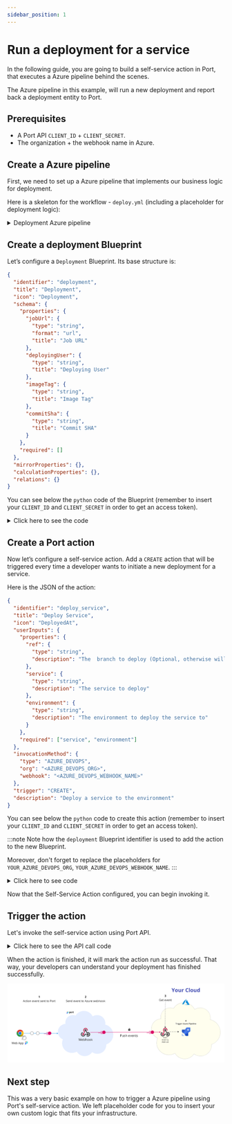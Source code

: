 ```yaml
---
sidebar_position: 1
---
```


# Run a deployment for a service

In the following guide, you are going to build a self-service action in Port, that executes a Azure pipeline behind the scenes.

The Azure pipeline in this example, will run a new deployment and report back a deployment entity to Port.

## Prerequisites

- A Port API `CLIENT_ID` + `CLIENT_SECRET`.
- The organization + the webhook name in Azure.

## Create a Azure pipeline

First, we need to set up a Azure pipeline that implements our business logic for deployment.

Here is a skeleton for the workflow - `deploy.yml` (including a placeholder for deployment logic):

<details>
<summary>Deployment Azure pipeline</summary>

```yaml showLineNumbers
trigger: none

resources:
  webhooks:
    - webhook: { webhook name }
      connection: { webhook connection name }
stages:
  # ADD YOUR DEPLOYMENT LOGIC HERE!!!
```

</details>

## Create a deployment Blueprint

Let’s configure a `Deployment` Blueprint. Its base structure is:

```json showLineNumbers
{
  "identifier": "deployment",
  "title": "Deployment",
  "icon": "Deployment",
  "schema": {
    "properties": {
      "jobUrl": {
        "type": "string",
        "format": "url",
        "title": "Job URL"
      },
      "deployingUser": {
        "type": "string",
        "title": "Deploying User"
      },
      "imageTag": {
        "type": "string",
        "title": "Image Tag"
      },
      "commitSha": {
        "type": "string",
        "title": "Commit SHA"
      }
    },
    "required": []
  },
  "mirrorProperties": {},
  "calculationProperties": {},
  "relations": {}
}
```

You can see below the `python` code of the Blueprint (remember to insert your `CLIENT_ID` and `CLIENT_SECRET` in order to get an access token).

<details>
<summary>Click here to see the code</summary>

```python showLineNumbers
import requests

CLIENT_ID = 'YOUR_CLIENT_ID'
CLIENT_SECRET = 'YOUR_CLIENT_SECRET'

API_URL = 'https://api.getport.io/v1'

credentials = {'clientId': CLIENT_ID, 'clientSecret': CLIENT_SECRET}

token_response = requests.post(f'{API_URL}/auth/access_token', json=credentials)

access_token = token_response.json()['accessToken']

headers = {
    'Authorization': f'Bearer {access_token}'
}

blueprint = {
    "identifier": "deployment",
    "title": "Deployment",
    "icon": "Deployment",
    "schema": {
        "properties": {
            "jobUrl": {
                "title": "Job URL",
                "type": "string",
                "format": "url"
            },
            "deployingUser": {
                "title": "Deploying User",
                "type": "string"
            },
            "imageTag": {
                "title": "Image Tag",
                "type": "string"
            },
            "commitSha": {
                "title": "Commit SHA",
                "type": "string"
            }
        },
        "required": []
    },
    "calculationProperties": {},

}

response = requests.post(f'{API_URL}/blueprints', json=blueprint, headers=headers)

print(response.json())
```

</details>

## Create a Port action

Now let’s configure a self-service action. Add a `CREATE` action that will be triggered every time a developer wants to initiate a new deployment for a service.

Here is the JSON of the action:

```json showLineNumbers
{
  "identifier": "deploy_service",
  "title": "Deploy Service",
  "icon": "DeployedAt",
  "userInputs": {
    "properties": {
      "ref": {
        "type": "string",
        "description": "The  branch to deploy (Optional, otherwise will use repo's default branch)"
      },
      "service": {
        "type": "string",
        "description": "The service to deploy"
      },
      "environment": {
        "type": "string",
        "description": "The environment to deploy the service to"
      }
    },
    "required": ["service", "environment"]
  },
  "invocationMethod": {
    "type": "AZURE_DEVOPS",
    "org": "<AZURE_DEVOPS_ORG>",
    "webhook": "<AZURE_DEVOPS_WEBHOOK_NAME>"
  },
  "trigger": "CREATE",
  "description": "Deploy a service to the environment"
}
```

You can see below the `python` code to create this action (remember to insert your `CLIENT_ID` and `CLIENT_SECRET` in order to get an access token).

:::note
Note how the `deployment` Blueprint identifier is used to add the action to the new Blueprint.

Moreover, don't forget to replace the placeholders for `YOUR_AZURE_DEVOPS_ORG`, `YOUR_AZURE_DEVOPS_WEBHOOK_NAME`.
:::

<details>
<summary>Click here to see code</summary>

```python showLineNumbers
import requests

CLIENT_ID = 'YOUR_CLIENT_ID'
CLIENT_SECRET = 'YOUR_CLIENT_SECRET'

AZURE_DEVOPS_ORG = 'YOUR_AZURE_DEVOPS_ORG'
AZURE_DEVOPS_WEBHOOK_NAME = 'YOUR_AZURE_DEVOPS_WEBHOOK_NAME'

API_URL = 'https://api.getport.io/v1'

credentials = {'clientId': CLIENT_ID, 'clientSecret': CLIENT_SECRET}

token_response = requests.post(f'{API_URL}/auth/access_token', json=credentials)

access_token = token_response.json()['accessToken']

headers = {
    'Authorization': f'Bearer {access_token}'
}

blueprint_identifier = 'deployment'

action = {
    'identifier': 'deploy_service',
    'title': 'Deploy Service',
    'icon': 'DeployedAt',
    'description': 'Deploy a service to the environment',
    'trigger': 'CREATE',
    'invocationMethod': {
        'type': 'AZURE_DEVOPS',
        'org': AZURE_DEVOPS_ORG,
        'webhook': AZURE_DEVOPS_WEBHOOK_NAME
    },
    'userInputs': {
        'properties': {
            'ref': {
                'type': 'string',
                'title': 'The branch to deploy (Optional, otherwise will use repo's default branch)'
            },
            'service': {
                'type': 'string',
                'title': 'The service to deploy'
            },
            'environment': {
                'type': 'string',
                'title': 'The environment to deploy the service to'
            },
        },
        'required': [
            'service', 'environment'
        ]
    }
}

response = requests.post(f'{API_URL}/blueprints/{blueprint_identifier}/actions', json=action, headers=headers)

print(response.json())
```

</details>

Now that the Self-Service Action configured, you can begin invoking it.

## Trigger the action

Let's invoke the self-service action using Port API.

<details>
<summary>Click here to see the API call code</summary>

```python showLineNumbers
import requests

CLIENT_ID = 'YOUR_CLIENT_ID'
CLIENT_SECRET = 'YOUR_CLIENT_SECRET'

API_URL = 'https://api.getport.io/v1'

credentials = {'clientId': CLIENT_ID, 'clientSecret': CLIENT_SECRET}

token_response = requests.post(f'{API_URL}/auth/access_token', json=credentials)

access_token = token_response.json()['accessToken']

headers = {
    'Authorization': f'Bearer {access_token}'
}

blueprint_identifier = 'deployment'

action_identifier = 'deploy_service'

action_run = {
    'properties': {
        'service': 'backend',
        'environment': 'staging'
    }
}

response = requests.post(f'{API_URL}/blueprints/{blueprint_identifier}/actions/{action_identifier}/runs', json=action_run, headers=headers)

print(response.json())
```

</details>

When the action is finished, it will mark the action run as successful. That way, your developers can understand your deployment has finished successfully.

![Action run audit log](../../../../static/img/self-service-actions/run-service-deployment/azure-runs-audit-log.png)

## Next step

This was a very basic example on how to trigger a Azure pipeline using Port's self-service action. We left placeholder code for you to insert your own custom logic that fits your infrastructure.
